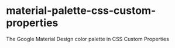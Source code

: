 # material-palette-css-custom-properties
The Google Material Design color palette in CSS Custom Properties
